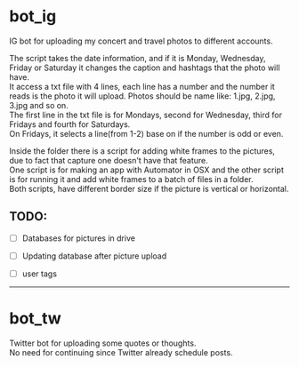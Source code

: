 # bot_ig
IG bot for uploading my concert and travel photos to different accounts.   

The script takes the date information, and if it is Monday, Wednesday, Friday or Saturday it changes the caption and hashtags that the photo will have.   
It access a txt file with 4 lines, each line has a number and the number it reads is the photo it will upload. Photos should be name like: 1.jpg, 2.jpg, 3.jpg and so on.   
The first line in the txt file is for Mondays, second for Wednesday, third for Fridays and fourth for Saturdays.   
On Fridays, it selects a line(from 1-2) base on if the number is odd or even.

Inside the folder there is a script for adding white frames to the pictures, due to fact that capture one doesn't have that feature.   
One script is for making an app with Automator in OSX and the other script is for running it and add white frames to a batch of files in a folder.   
Both scripts, have different border size if the picture is vertical or horizontal.

## TODO:

- [ ] Databases for pictures in drive   
- [ ] Updating database after picture upload   
- [ ] user tags   


------------------------------------------------------------------------------------------------------------------------------------

# bot_tw

Twitter bot for uploading some quotes or thoughts.   
No need for continuing since Twitter already schedule posts.
